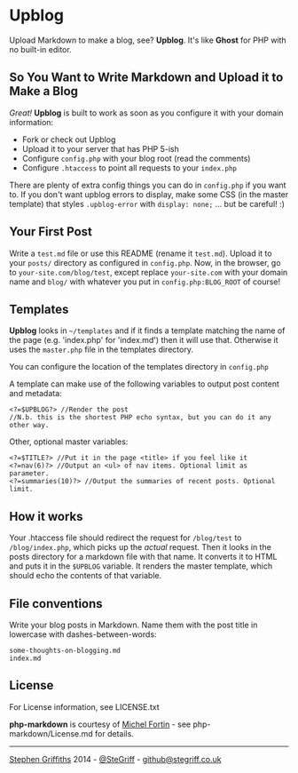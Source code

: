 # Upblog

Upload Markdown to make a blog, see? **Upblog**.
It's like **Ghost** for PHP with no built-in editor.

## So You Want to Write Markdown and Upload it to Make a Blog

*Great!*
**Upblog** is built to work as soon as you configure it with your domain information:

 *	Fork or check out Upblog
 *	Upload it to your server that has PHP 5-ish
 *	Configure `config.php` with your blog root (read the comments)
 *	Configure `.htaccess` to point all requests to your `index.php`

There are plenty of extra config things you can do in `config.php` if you want to.
If you don't want upblog errors to display, make some CSS (in the master template) that styles `.upblog-error` with `display: none;` ... but be careful! :)

## Your First Post

Write a `test.md` file or use this README (rename it `test.md`). Upload it to your `posts/` directory as configured in `config.php`.
Now, in the browser, go to `your-site.com/blog/test`, except replace `your-site.com` with your domain name and `blog/` with whatever you put in `config.php:BLOG_ROOT` of course!

## Templates

**Upblog** looks in `~/templates` and if it finds a template matching the name of the page (e.g. 'index.php' for 'index.md') then it will use that. Otherwise it uses the `master.php` file in the templates directory.  
  
You can configure the location of the templates directory in `config.php`

A template can make use of the following variables to output post content and metadata:

	<?=$UPBLOG?> //Render the post
	//N.b. this is the shortest PHP echo syntax, but you can do it any other way.
	
Other, optional master variables:

	<?=$TITLE?> //Put it in the page <title> if you feel like it
	<?=nav(6)?> //Output an <ul> of nav items. Optional limit as parameter.
	<?=summaries(10)?> //Output the summaries of recent posts. Optional limit.

## How it works

Your .htaccess file should redirect the request for `/blog/test` to `/blog/index.php`, which picks up the *actual* request. Then it looks in the posts directory for a markdown file with that name. It converts it to HTML and puts it in the `$UPBLOG` variable. It renders the master template, which should echo the contents of that variable.

## File conventions

Write your blog posts in Markdown. Name them with the post title in lowercase with dashes-between-words:

	some-thoughts-on-blogging.md
	index.md


## License

For License information, see LICENSE.txt  

**php-markdown** is courtesy of [Michel Fortin](https://github.com/michelf/) - see php-markdown/License.md for details.

-----
[Stephen Griffiths](http://stegriff.co.uk) 2014 - [@SteGriff](http://twitter.com/stegriff) - github@stegriff.co.uk